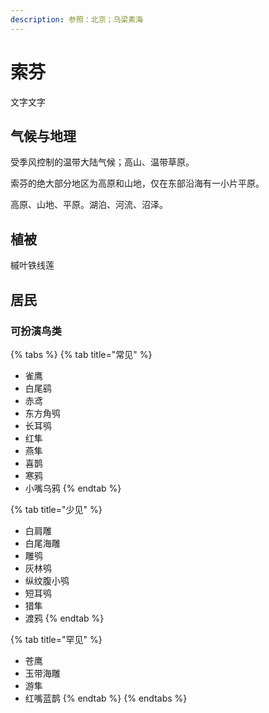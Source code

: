 ```yaml
---
description: 参照：北京；乌梁素海
---
```


# 索芬

文字文字‌

## 气候与地理 <a id="qi-hou"></a>

受季风控制的温带大陆气候；高山、温带草原。

索芬的绝大部分地区为高原和山地，仅在东部沿海有一小片平原。

高原、山地、平原。湖泊、河流、沼泽。

## 植被 <a id="zhi-bei"></a>

槭叶铁线莲

## 居民 <a id="ju-min"></a>

### 可扮演鸟类 <a id="ke-ban-yan-niao-lei"></a>

{% tabs %}
{% tab title="常见" %}
* 雀鹰
* 白尾鹞
* 赤鸢
* 东方角鸮
* 长耳鸮
* 红隼
* 燕隼
* 喜鹊
* 寒鸦
* 小嘴乌鸦
{% endtab %}

{% tab title="少见" %}
* 白肩雕
* 白尾海雕
* 雕鸮
* 灰林鸮
* 纵纹腹小鸮
* 短耳鸮
* 猎隼
* 渡鸦
{% endtab %}

{% tab title="罕见" %}
* 苍鹰
* 玉带海雕
* 游隼
* 红嘴蓝鹊
{% endtab %}
{% endtabs %}

